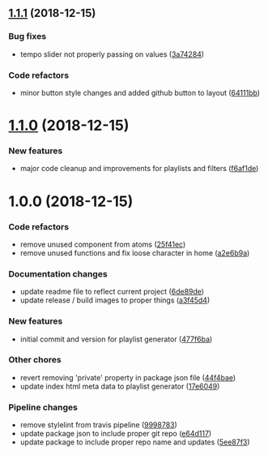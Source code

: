 ## [1.1.1](https://github.com/ItsWendell/playlist-generator-spotify/compare/1.1.0...1.1.1) (2018-12-15)


### Bug fixes

* tempo slider not properly passing on values ([3a74284](https://github.com/ItsWendell/playlist-generator-spotify/commit/3a74284))


### Code refactors

* minor button style changes and added github button to layout ([64111bb](https://github.com/ItsWendell/playlist-generator-spotify/commit/64111bb))

# [1.1.0](https://github.com/ItsWendell/playlist-generator-spotify/compare/1.0.0...1.1.0) (2018-12-15)


### New features

* major code cleanup and improvements for playlists and filters ([f6af1de](https://github.com/ItsWendell/playlist-generator-spotify/commit/f6af1de))

# 1.0.0 (2018-12-15)


### Code refactors

* remove unused component from atoms ([25f41ec](https://github.com/ItsWendell/playlist-generator-spotify/commit/25f41ec))
* remove unused functions and fix loose character in home ([a2e6b9a](https://github.com/ItsWendell/playlist-generator-spotify/commit/a2e6b9a))


### Documentation changes

* update readme file to reflect current project ([6de89de](https://github.com/ItsWendell/playlist-generator-spotify/commit/6de89de))
* update release / build images to proper things ([a3f45d4](https://github.com/ItsWendell/playlist-generator-spotify/commit/a3f45d4))


### New features

* initial commit and version for playlist generator ([477f6ba](https://github.com/ItsWendell/playlist-generator-spotify/commit/477f6ba))


### Other chores

* revert removing 'private' property in package json file ([44f4bae](https://github.com/ItsWendell/playlist-generator-spotify/commit/44f4bae))
* update index html meta data to playlist generator ([17e6049](https://github.com/ItsWendell/playlist-generator-spotify/commit/17e6049))


### Pipeline changes

* remove stylelint from travis pipeline ([9998783](https://github.com/ItsWendell/playlist-generator-spotify/commit/9998783))
* update package json to include proper git repo ([e64d117](https://github.com/ItsWendell/playlist-generator-spotify/commit/e64d117))
* update package to include proper repo name and updates ([5ee87f3](https://github.com/ItsWendell/playlist-generator-spotify/commit/5ee87f3))
